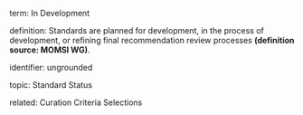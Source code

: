 term: In Development

definition: Standards are planned for development, in the process of development, or refining final recommendation review processes **(definition source: MOMSI WG)**.

identifier: ungrounded

topic: Standard Status

related: Curation Criteria Selections
